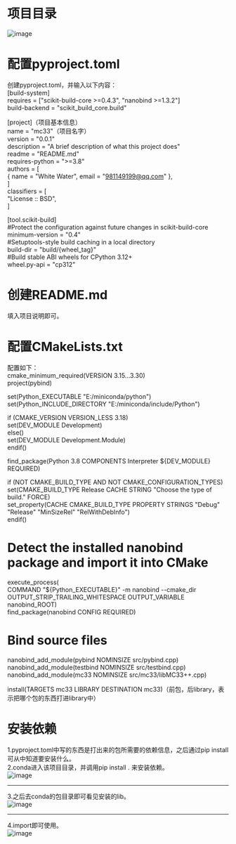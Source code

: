 # 项目目录
![image](https://github.com/user-attachments/assets/e1d457a8-25fa-4ff8-8b4b-03b72a3ef0fa)


# 配置pyproject.toml
创建pyproject.toml，并输入以下内容：  
[build-system]  
requires = ["scikit-build-core >=0.4.3", "nanobind >=1.3.2"]  
build-backend = "scikit_build_core.build"  
  
[project]（项目基本信息）  
name = "mc33"（项目名字）  
version = "0.0.1"  
description = "A brief description of what this project does"  
readme = "README.md"  
requires-python = ">=3.8"  
authors = [  
{ name = "White Water", email = "981149199@qq.com" },  
]  
classifiers = [  
"License :: BSD",  
]  
  
[tool.scikit-build]  
#Protect the configuration against future changes in scikit-build-core  
minimum-version = "0.4"  
#Setuptools-style build caching in a local directory  
build-dir = "build/{wheel_tag}"  
#Build stable ABI wheels for CPython 3.12+  
wheel.py-api = "cp312"  

# 创建README.md
填入项目说明即可。  

# 配置CMakeLists.txt
配置如下：  
cmake_minimum_required(VERSION 3.15...3.30)  
project(pybind)  
  
set(Python_EXECUTABLE "E:/miniconda/python")  
set(Python_INCLUDE_DIRECTORY "E:/miniconda/include/Python")  
  
if (CMAKE_VERSION VERSION_LESS 3.18)  
set(DEV_MODULE Development)  
else()  
set(DEV_MODULE Development.Module)  
endif()  
  
find_package(Python 3.8 COMPONENTS Interpreter ${DEV_MODULE} REQUIRED)  
  
if (NOT CMAKE_BUILD_TYPE AND NOT CMAKE_CONFIGURATION_TYPES)  
set(CMAKE_BUILD_TYPE Release CACHE STRING "Choose the type of build." FORCE)  
set_property(CACHE CMAKE_BUILD_TYPE PROPERTY STRINGS "Debug" "Release" "MinSizeRel" "RelWithDebInfo")  
endif()  
  
# Detect the installed nanobind package and import it into CMake  
execute_process(  
COMMAND "${Python_EXECUTABLE}" -m nanobind --cmake_dir  
OUTPUT_STRIP_TRAILING_WHITESPACE OUTPUT_VARIABLE nanobind_ROOT)  
find_package(nanobind CONFIG REQUIRED)  
  
# Bind source files  
nanobind_add_module(pybind NOMINSIZE src/pybind.cpp)  
nanobind_add_module(testbind NOMINSIZE src/testbind.cpp)  
nanobind_add_module(mc33 NOMINSIZE src/mc33/libMC33++.cpp)  
  
install(TARGETS mc33 LIBRARY DESTINATION mc33)（前包，后library，表示把哪个包的东西打进library中）  

# 安装依赖
1.pyproject.toml中写的东西是打出来的包所需要的依赖信息，之后通过pip install可从中知道要安装什么。  
2.conda进入该项目目录，并调用pip install . 来安装依赖。  
![image](https://github.com/user-attachments/assets/f0484dd9-3966-4b80-99c1-67db0cfb525c)  
****
3.之后去conda的包目录即可看见安装的lib。  
![image](https://github.com/user-attachments/assets/09fce482-6fb1-4446-803d-631a224aa5c3)  
****
4.import即可使用。  
![image](https://github.com/user-attachments/assets/d3c0fd76-58f9-433c-8c49-52336b7488e3)

